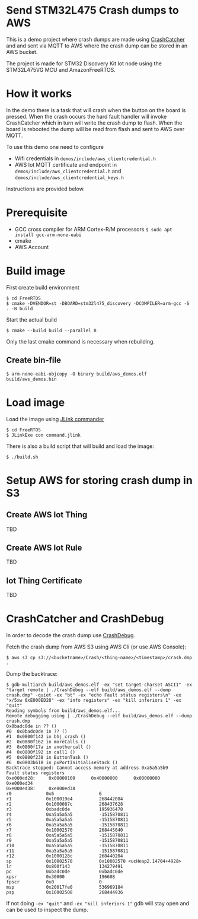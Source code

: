 # Send STM32L475 Crash dumps to AWS

This is a demo project where crash dumps are made using [CrashCatcher](https://github.com/adamgreen/CrashCatcher)
and and sent via MQTT to AWS where the crash dump can be stored in an AWS bucket.

The project is made for STM32 Discovery Kit Iot node using the STM32L475VG MCU
and AmazonFreeRTOS.

# How it works

In the demo there is a task that will crash when the button on the board is
pressed. When the crash occurs the hard fault handler will invoke CrashCatcher
which in turn will write the crash dump to flash. When the board is rebooted
the dump will be read from flash and sent to AWS over MQTT.

To use this demo one need to configure

- Wifi credentials in `demos/include/aws_clientcredential.h`
- AWS Iot MQTT certificate and endpoint in `demos/include/aws_clientcredential.h`
  and `demos/include/aws_clientcredential_keys.h`

Instructions are provided below.

# Prerequisite

- GCC cross compiler for ARM Cortex-R/M processors
  `$ sudo apt install gcc-arm-none-eabi`
- cmake
- AWS Account

# Build image

First create build environment

    $ cd FreeRTOS
    $ cmake -DVENDOR=st -DBOARD=stm32l475_discovery -DCOMPILER=arm-gcc -S . -B build

Start the actual build

    $ cmake --build build --parallel 8

Only the last cmake command is necessary when rebuilding.

## Create bin-file

    $ arm-none-eabi-objcopy -O binary build/aws_demos.elf build/aws_demos.bin

# Load image

Load the image using [JLink commander](https://www.segger.com/downloads/jlink/)

    $ cd FreeRTOS
    $ JLinkExe con command.jlink

There is also a build script that will build and load the image:

    $ ./build.sh

# Setup AWS for storing crash dump in S3

## Create AWS Iot Thing

TBD

## Create AWS Iot Rule

TBD

## Iot Thing Certificate

TBD

# CrashCatcher and CrashDebug

In order to decode the crash dump use [CrashDebug](https://github.com/adamgreen/CrashDebug).

Fetch the crash dump from AWS S3 using AWS Cli (or use AWS Console):

    $ aws s3 cp s3://<bucketname>/Crash/<thing-name>/<timestamp>/crash.dmp .

Dump the backtrace:

    $ gdb-multiarch build/aws_demos.elf -ex "set target-charset ASCII" -ex "target remote | ./CrashDebug --elf build/aws_demos.elf --dump crash.dmp" -quiet -ex "bt" -ex "echo Fault status registers\n" -ex "x/5xw 0xE000ED28" -ex "info registers" -ex "kill inferiors 1" -ex "quit"
    Reading symbols from build/aws_demos.elf...
    Remote debugging using | ./CrashDebug --elf build/aws_demos.elf --dump crash.dmp
    0x0badc0de in ?? ()
    #0  0x0badc0de in ?? ()
    #1  0x0800f142 in bhj_crash ()
    #2  0x0800f162 in moreCalls ()
    #3  0x0800f17a in anothercall ()
    #4  0x0800f192 in call1 ()
    #5  0x0800f238 in ButtonTask ()
    #6  0x0803b618 in pxPortInitialiseStack ()
    Backtrace stopped: Cannot access memory at address 0xa5a5a5b9
    Fault status registers
    0xe000ed28:     0x00000100      0x40000000      0x00000000      0xe000ed34
    0xe000ed38:     0xe000ed38
    r0             0x6                 6
    r1             0x100019e4          268442084
    r2             0x1000087c          268437628
    r3             0xbadc0de           195936478
    r4             0xa5a5a5a5          -1515870811
    r5             0xa5a5a5a5          -1515870811
    r6             0xa5a5a5a5          -1515870811
    r7             0x10002570          268445040
    r8             0xa5a5a5a5          -1515870811
    r9             0xa5a5a5a5          -1515870811
    r10            0xa5a5a5a5          -1515870811
    r11            0xa5a5a5a5          -1515870811
    r12            0x1000128c          268440204
    sp             0x10002570          0x10002570 <ucHeap2.14704+4928>
    lr             0x800f143           134279491
    pc             0xbadc0de           0xbadc0de
    xpsr           0x30000             196608
    fpscr          0x0                 0
    msp            0x20017fe0          536969184
    psp            0x10002508          268444936

If not doing `-ex "quit"` and `-ex "kill inferiors 1"` gdb will stay open and
can be used to inspect the dump.
